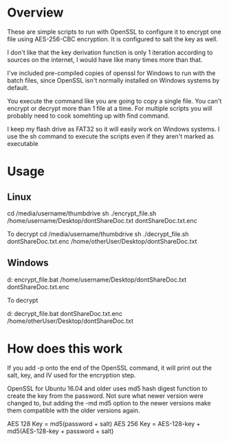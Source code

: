 # Overview

These are simple  scripts to run with OpenSSL to configure it to encrypt one
file using AES-256-CBC encryption.  It is configured to salt the key as well.

I don't like that the key derivation function is only 1 iteration according
to sources on the internet, I would have like many times more than that.

I've included pre-compiled copies of openssl for Windows to run with the
batch files, since OpenSSL isn't normally installed on Windows systems by
default.

You execute the command like you are going to copy a single file.  You can't
encrypt or decrypt more than 1 file at a time.  For multiple scripts you
will probably need to cook somehting  up with find command.

I keep my flash drive as FAT32 so it will easily work on Windows systems.
I use the sh command to execute the scripts even if they aren't marked as
executable

# Usage

## Linux

cd /media/username/thumbdrive
sh ./encrypt_file.sh /home/username/Desktop/dontShareDoc.txt dontShareDoc.txt.enc

To decrypt
cd /media/username/thumbdrive
sh ./decrypt_file.sh dontShareDoc.txt.enc /home/otherUser/Desktop/dontShareDoc.txt

## Windows

d:
encrypt_file.bat /home/username/Desktop/dontShareDoc.txt dontShareDoc.txt.enc

To decrypt

d:
decrypt_file.bat dontShareDoc.txt.enc /home/otherUser/Desktop/dontShareDoc.txt

# How does this work

If you add -p onto the end of the OpenSSL command, it will print out the salt,
key, and IV used for the encryption step.

OpenSSL for Ubuntu 16.04 and older uses md5 hash digest function to create the
key from the password.  Not sure what newer version were changed to, but adding
the -md md5 option to the newer versions make them compatible with the older
versions again.

AES 128 Key = md5(password + salt)
AES 256 Key = AES-128-key + md5(AES-128-key + password + salt)



